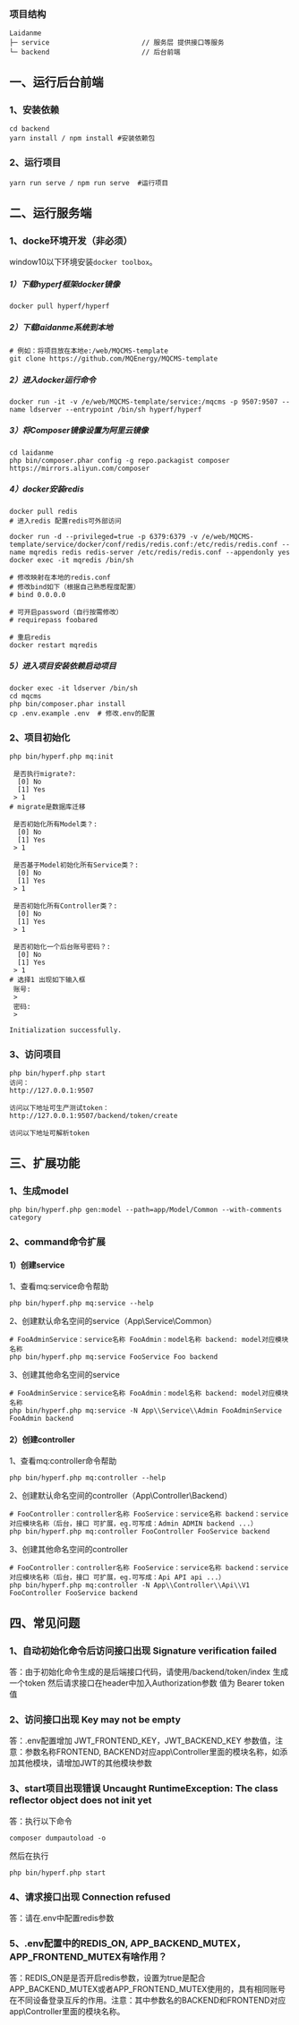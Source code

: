 ### 项目结构
```
Laidanme                           
├─ service                       // 服务层 提供接口等服务
└─ backend                       // 后台前端
```

## 一、运行后台前端
### 1、安装依赖
```
cd backend
yarn install / npm install #安装依赖包
```
### 2、运行项目
```
yarn run serve / npm run serve  #运行项目
```

## 二、运行服务端
### 1、docke环境开发（非必须）
window10以下环境安装`docker toolbox`。

##### 1）下载hyperf框架docker镜像
```
docker pull hyperf/hyperf
```
##### 2）下载laidanme系统到本地
```
# 例如：将项目放在本地e:/web/MQCMS-template
git clone https://github.com/MQEnergy/MQCMS-template
```
##### 2）进入docker运行命令
```
docker run -it -v /e/web/MQCMS-template/service:/mqcms -p 9507:9507 --name ldserver --entrypoint /bin/sh hyperf/hyperf
```
##### 3）将Composer镜像设置为阿里云镜像
```
cd laidanme
php bin/composer.phar config -g repo.packagist composer https://mirrors.aliyun.com/composer
```
##### 4）docker安装redis
```
docker pull redis
# 进入redis 配置redis可外部访问

docker run -d --privileged=true -p 6379:6379 -v /e/web/MQCMS-template/service/docker/conf/redis/redis.conf:/etc/redis/redis.conf --name mqredis redis redis-server /etc/redis/redis.conf --appendonly yes
docker exec -it mqredis /bin/sh

# 修改映射在本地的redis.conf
# 修改bind如下（根据自己熟悉程度配置）
# bind 0.0.0.0

# 可开启password（自行按需修改）
# requirepass foobared

# 重启redis
docker restart mqredis
```
##### 5）进入项目安装依赖启动项目
```
docker exec -it ldserver /bin/sh
cd mqcms
php bin/composer.phar install
cp .env.example .env  # 修改.env的配置
```
### 2、项目初始化
```
php bin/hyperf.php mq:init

 是否执行migrate?:
  [0] No
  [1] Yes
 > 1
# migrate是数据库迁移

 是否初始化所有Model类？:
  [0] No
  [1] Yes
 > 1

 是否基于Model初始化所有Service类？:
  [0] No
  [1] Yes
 > 1

 是否初始化所有Controller类？:
  [0] No
  [1] Yes
 > 1

 是否初始化一个后台账号密码？:
  [0] No
  [1] Yes
 > 1
# 选择1 出现如下输入框
 账号:
 > 
 密码:
 > 

Initialization successfully.
```
### 3、访问项目
```
php bin/hyperf.php start
访问：
http://127.0.0.1:9507

访问以下地址可生产测试token：
http://127.0.0.1:9507/backend/token/create 

访问以下地址可解析token
```
## 三、扩展功能
### 1、生成model
```
php bin/hyperf.php gen:model --path=app/Model/Common --with-comments category
```
### 2、command命令扩展
#### 1）创建service
1、查看mq:service命令帮助
```
php bin/hyperf.php mq:service --help
```
2、创建默认命名空间的service（App\Service\Common）
```
# FooAdminService：service名称 FooAdmin：model名称 backend: model对应模块名称
php bin/hyperf.php mq:service FooService Foo backend
```
3、创建其他命名空间的service
```
# FooAdminService：service名称 FooAdmin：model名称 backend: model对应模块名称
php bin/hyperf.php mq:service -N App\\Service\\Admin FooAdminService FooAdmin backend
```
#### 2）创建controller
1、查看mq:controller命令帮助
```
php bin/hyperf.php mq:controller --help
```
2、创建默认命名空间的controller（App\Controller\Backend）
```
# FooController：controller名称 FooService：service名称 backend：service对应模块名称（后台，接口 可扩展，eg.可写成：Admin ADMIN backend ...）
php bin/hyperf.php mq:controller FooController FooService backend
```
3、创建其他命名空间的controller
```
# FooController：controller名称 FooService：service名称 backend：service对应模块名称（后台，接口 可扩展，eg.可写成：Api API api ...）
php bin/hyperf.php mq:controller -N App\\Controller\\Api\\V1 FooController FooService backend
```
## 四、常见问题
### 1、自动初始化命令后访问接口出现 Signature verification failed
答：由于初始化命令生成的是后端接口代码，请使用/backend/token/index 生成一个token 然后请求接口在header中加入Authorization参数 值为 Bearer token值
### 2、访问接口出现 Key may not be empty 
答：.env配置增加 JWT_FRONTEND_KEY，JWT_BACKEND_KEY 参数值，注意：参数名称FRONTEND, BACKEND对应app\Controller里面的模块名称，如添加其他模块，请增加JWT的其他模块参数
### 3、start项目出现错误  Uncaught RuntimeException: The class reflector object does not init yet
答：执行以下命令
```
composer dumpautoload -o
```
然后在执行
```
php bin/hyperf.php start
```
### 4、请求接口出现 Connection refused
答：请在.env中配置redis参数
### 5、.env配置中的REDIS_ON, APP_BACKEND_MUTEX，APP_FRONTEND_MUTEX有啥作用？
答：REDIS_ON是是否开启redis参数，设置为true是配合APP_BACKEND_MUTEX或者APP_FRONTEND_MUTEX使用的，具有相同账号在不同设备登录互斥的作用。注意：其中参数名的BACKEND和FRONTEND对应app\Controller里面的模块名称。

